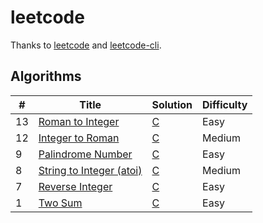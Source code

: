 # leetcode
Thanks to [leetcode](https://leetcode.com) and [leetcode-cli](https://github.com/skygragon/leetcode-cli).

## Algorithms

| # | Title | Solution | Difficulty |
|---| ----- | -------- | ---------- |
|13|[Roman to Integer](https://leetcode.com/problems/roman-to-integer/description/)|[C](./algorithms/c/013.roman-to-integer.c)|Easy|
|12|[Integer to Roman](https://leetcode.com/problems/integer-to-roman/description/)|[C](./algorithms/c/012.integer-to-roman.c)|Medium|
|9|[Palindrome Number](https://leetcode.com/problems/palindrome-number/description/)|[C](./algorithms/c/009.palindrome-number.c)|Easy|
|8|[String to Integer (atoi)](https://leetcode.com/problems/string-to-integer-atoi/description/)|[C](./algorithms/c/008.string-to-integer-atoi.c)|Medium|
|7|[Reverse Integer](https://leetcode.com/problems/reverse-integer/description/)|[C](./algorithms/c/007.reverse-integer.c)|Easy|
|1|[Two Sum](https://leetcode.com/problems/two-sum/description/)|[C](./algorithms/c/001.two-sum.c)|Easy|